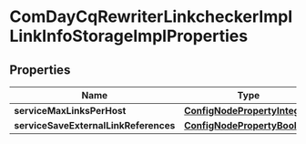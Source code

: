 
# ComDayCqRewriterLinkcheckerImplLinkInfoStorageImplProperties

## Properties
Name | Type | Description | Notes
------------ | ------------- | ------------- | -------------
**serviceMaxLinksPerHost** | [**ConfigNodePropertyInteger**](ConfigNodePropertyInteger.md) |  |  [optional]
**serviceSaveExternalLinkReferences** | [**ConfigNodePropertyBoolean**](ConfigNodePropertyBoolean.md) |  |  [optional]



